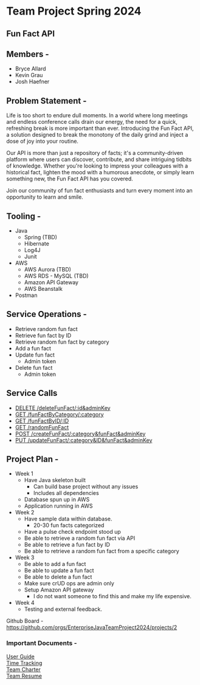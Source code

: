 # Team Project Spring 2024
## Fun Fact API

## Members -
* Bryce Allard
* Kevin Grau
* Josh Haefner

## Problem Statement -  
Life is too short to endure dull moments. In a world where long meetings and endless conference calls drain our energy,
the need for a quick, refreshing break is more important than ever. Introducing the Fun Fact API, a solution designed to
break the monotony of the daily grind and inject a dose of joy into your routine.

Our API is more than just a repository of facts; it's a community-driven platform where users can discover, contribute,
and share intriguing tidbits of knowledge. Whether you're looking to impress your colleagues with a historical fact,
lighten the mood with a humorous anecdote, or simply learn something new, the Fun Fact API has you covered.

Join our community of fun fact enthusiasts and turn every moment into an opportunity to learn and smile.

## Tooling -
* Java
  * Spring (TBD)
  * Hibernate
  * Log4J
  * Junit
* AWS
  * AWS Aurora (TBD)
  * AWS RDS - MySQL (TBD)
  * Amazon API Gateway
  * AWS Beanstalk
* Postman 

## Service Operations -
* Retrieve random fun fact
* Retrieve fun fact by ID
* Retrieve random fun fact by category
* Add a fun fact
* Update fun fact
  * Admin token
* Delete fun fact
  * Admin token
 
 ## Service Calls
 * [DELETE /deleteFunFact/:id&adminKey](Docs/deleteFunFact.md)
 * [GET /funFactByCategory/:category](Docs/funFactByCategory.md)
 * [GET /funFactByID/:ID](Docs/funFactById.md)
 * [GET /randomFunFact](Docs/randomFunFact.md)
 * [POST /createFunFact/:category&funFact&adminKey](Docs/createFunFact.md)
 * [PUT /updateFunFact/:category&ID&funFact&adminKey](Docs/updateFunFact.md)

## Project Plan - 
* Week 1 
  * Have Java skeleton built
    * Can build base project without any issues
    * Includes all dependencies
  * Database spun up in AWS
  * Application running in AWS
* Week 2
  * Have sample data within database.
    * 20-30 fun facts categorized
  * Have a pulse check endpoint stood up
  * Be able to retrieve a random fun fact via API
  * Be able to retrieve a fun fact by ID
  * Be able to retrieve a random fun fact from a specific category
* Week 3
  * Be able to add a fun fact
  * Be able to update a fun fact
  * Be able to delete a fun fact
  * Make sure crUD ops are admin only
  * Setup Amazon API gateway
    * I do not want someone to find this and make my life expensive.
* Week 4 
  * Testing and external feedback.

Github Board - https://github.com/orgs/EnterpriseJavaTeamProject2024/projects/2

### Important Documents - 
[User Guide](Docs/UserGuide.md)  
[Time Tracking](Docs/TimeTracker.md)  
[Team Charter](Docs/TeamCharter.md)  
[Team Resume](Docs/TeamResume.md)  

